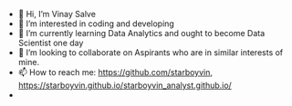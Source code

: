 - 👋 Hi, I’m Vinay Salve
- 👀 I’m interested in coding and developing
- 🌱 I’m currently learning Data Analytics and ought to become Data Scientist one day
- 💞️ I’m looking to collaborate on Aspirants who are in similar interests of mine.
- 📫 How to reach me: https://github.com/starboyvin, https://starboyvin.github.io/starboyvin_analyst.github.io/
- 

<!---
starboyvin/starboyvin is a ✨ special ✨ repository because its `README.md` (this file) appears on your GitHub profile.
You can click the Preview link to take a look at your changes.
--->
